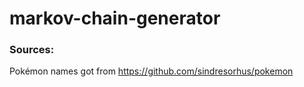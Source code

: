 # markov-chain-generator



### Sources:
Pokémon names got from https://github.com/sindresorhus/pokemon

